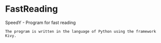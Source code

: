 # FastReading
SpeedY - Program for fast reading
	
	The program is written in the language of Python using the framework Kivy.